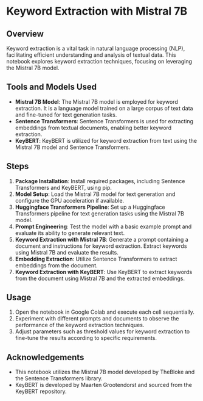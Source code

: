 # Keyword Extraction with Mistral 7B

## Overview
Keyword extraction is a vital task in natural language processing (NLP), facilitating efficient understanding and analysis of textual data. This notebook explores keyword extraction techniques, focusing on leveraging the Mistral 7B model.

## Tools and Models Used
- **Mistral 7B Model**: The Mistral 7B model is employed for keyword extraction. It is a language model trained on a large corpus of text data and fine-tuned for text generation tasks.
- **Sentence Transformers**: Sentence Transformers is used for extracting embeddings from textual documents, enabling better keyword extraction.
- **KeyBERT**: KeyBERT is utilized for keyword extraction from text using the Mistral 7B model and Sentence Transformers.

## Steps
1. **Package Installation**: Install required packages, including Sentence Transformers and KeyBERT, using pip.
2. **Model Setup**: Load the Mistral 7B model for text generation and configure the GPU acceleration if available.
3. **Huggingface Transformers Pipeline**: Set up a Huggingface Transformers pipeline for text generation tasks using the Mistral 7B model.
4. **Prompt Engineering**: Test the model with a basic example prompt and evaluate its ability to generate relevant text.
5. **Keyword Extraction with Mistral 7B**: Generate a prompt containing a document and instructions for keyword extraction. Extract keywords using Mistral 7B and evaluate the results.
6. **Embedding Extraction**: Utilize Sentence Transformers to extract embeddings from the document.
7. **Keyword Extraction with KeyBERT**: Use KeyBERT to extract keywords from the document using Mistral 7B and the extracted embeddings.

## Usage
1. Open the notebook in Google Colab and execute each cell sequentially.
2. Experiment with different prompts and documents to observe the performance of the keyword extraction techniques.
3. Adjust parameters such as threshold values for keyword extraction to fine-tune the results according to specific requirements.

## Acknowledgements
- This notebook utilizes the Mistral 7B model developed by TheBloke and the Sentence Transformers library.
- KeyBERT is developed by Maarten Grootendorst and sourced from the KeyBERT repository.


